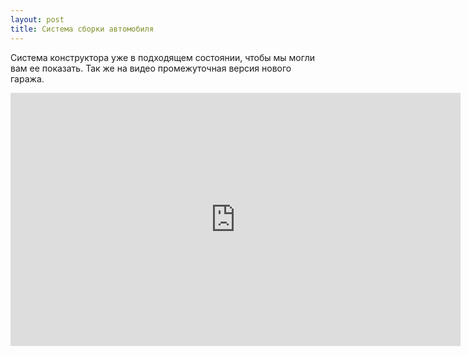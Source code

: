 ```yaml
---
layout: post
title: Система сборки автомобиля
---
```


Система конструктора уже в подходящем состоянии, чтобы мы могли вам ее показать. Так же на видео промежуточная версия нового гаража.
<div width="100%"><iframe width="720" height="405" src="https://www.youtube.com/embed/zUtMo1Tcc7w?rel=0" frameborder="0" allowfullscreen></iframe></div>